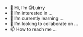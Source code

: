 - 👋 Hi, I’m @Luirry
- 👀 I’m interested in ...
- 🌱 I’m currently learning ...
- 💞️ I’m looking to collaborate on ...
- 📫 How to reach me ...

<!---
Luirry/Luirry is a ✨ special ✨ repository because its `README.md` (this file) appears on your GitHub profile.
You can click the Preview link to take a look at your changes.
--->
